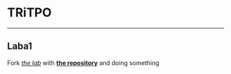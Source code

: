 # TRiTPO

___

## Laba1

Fork [*the lab*](./laba1) with [**the repository**](https://github.com/trtpo/laba1) and doing something

